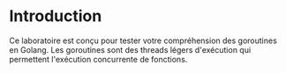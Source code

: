 # Introduction

Ce laboratoire est conçu pour tester votre compréhension des goroutines en Golang. Les goroutines sont des threads légers d'exécution qui permettent l'exécution concurrente de fonctions.
